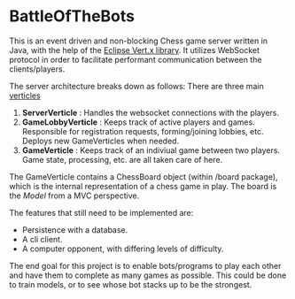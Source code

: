 # BattleOfTheBots

This is an event driven and non-blocking Chess game server written in Java, with the help of the [Eclipse Vert.x library](https://vertx.io/). 
It utilizes WebSocket protocol in order to facilitate performant communication between the clients/players.

The server architecture breaks down as follows:
There are three main [verticles](https://vertx.io/docs/vertx-core/java/#_verticles)
1. __ServerVerticle__ : Handles the websocket connections with the players.
2. __GameLobbyVerticle__ : Keeps track of active players and games. Responsible for registration requests, forming/joining lobbies, etc. Deploys new GameVerticles when needed.
3. __GameVerticle__ : Keeps track of an indiviual game between two players. Game state, processing, etc. are all taken care of here.

The GameVerticle contains a ChessBoard object (within /board package), which is the internal representation of a chess game in play. The board is the *Model* from a MVC perspective.

The features that still need to be implemented are:
- Persistence with a database.
- A cli client.
- A computer opponent, with differing levels of difficulty.

The end goal for this project is to enable bots/programs to play each other and have them to complete as many games as possible. This could be done to train models, or to see whose bot stacks up to be the strongest.

